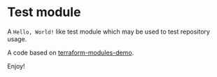 # Test module

A `Hello, World!` like test module which may be used to test repository usage.

A code based on [terraform-modules-demo](https://github.com/techpivot/terraform-modules-demo/tree/main/null/random).

Enjoy!
